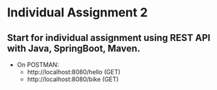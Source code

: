 # Individual Assignment 2
## Start for individual assignment using REST API with Java, SpringBoot, Maven.
- On POSTMAN:
  - http://localhost:8080/hello (GET)
  - http://localhost:8080/bike (GET)
